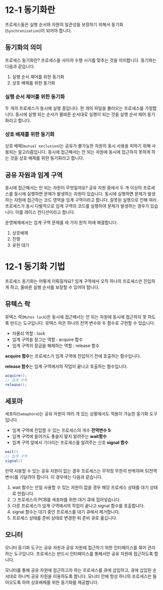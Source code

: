 # 12-1 동기화란

프로세스들은 실행 순서와 자원의 일관성을 보장하기 위해서 동기화(`Synchronization`)이 되어야 합니다.

## 동기화의 의미
프로세스 동기화란?
프로세스들 사이의 수행 시기를 맞추는 것을 의미합니다.
동기화는 다음과 같습니다.
1. 실행 순서 제어를 위한 동기화
2. 상호 배제를 위한 동기화

### 실행 순서 제어를 위한 동기화

두 개의 프로세스가 동시에 실행 중입니다. 한 개의 파일을 불러오는 프로세스를 가정합니다. 동시에 실행 되는 순서가 올바른 순서대로 실행이 되는 것을 실행 순서 제어 동기화라고 합니다.

### 상호 배제를 위한 동기화
상호 배제(`mutual exclusion`)는 공유가 불가능한 자원의 동시 사용을 피하기 위해 사용되는 알고리즘입니다.
동시에 접근해서는 안 되는 자원에 동시에 접근하지 못하게 하는 것을 상호 배제를 위한 동기화라고 합니다.


## 공유 자원과 임계 구역
동시에 접근해서는 안 되는 자원이 무엇일까요?
공유 자원 중에서 두 개 이상의 프로세스를 동시에 실행하면 문제가 발생하는 자원이 있습니다.
동시에 실행하면 문제가 발생하는 자원에 접근하는 코드 영역을 임계 구역이라고 합니다.
잘못된 실행으로 인해 여러 프로세스가 동시 다발적으로 임계 구역의 코드를 실행하여 문제가 발생하는 경우가 있습니다. 이를 레이스 컨디션이라고 합니다.

운영체제에서는 임계 구역 문제를 세 가지 원칙 하에 해결합니다.
1. 상호배제
2. 진행
3. 유한 대기

# 12-1 동기화 기법
프로세스 동기화는 어떻게 이뤄질까요? 임계 구역에서 오직 하나의 프로세스만 진입하게 하고, 올바른 실행 순서를 보장할 수 있어야 합니다.

## 뮤텍스 락
뮤텍스 락(`Mutex lock`)은 동시에 접근해서는 안 되는 자원에 동시에 접근하지 못 하도록 만드는 도구입니다.
뮤텍스 락은 하나의 전역 변수와 두 함수로 구현할 수 있습니다.

- 자물쇠 역할 : lock
- 임계 구역을 잠그는 역할 : acquire 함수
- 임계 구역의 잠금을 해체하는 역할 : release 함수

**acquire 함수**는 프로세스가 임계 구역에 진입하기 전에 호출하는 함수입니다.

**release 함수**는 임계 구역에서의 작업이 끝나고 호출하는 함수입니다.

```java
acquire();
// 임계 구역
release();
```

## 세포마
세포마(`Semaphore`)는 공유 자원이 여러 개 있는 상황에서도 적용이 가능한 동기화 도구입니다.

- 임계 구역에 진입할 수 있는 프로세스의 개수 **전역변수 S**
- 임계 구역에 들어가도 좋을지 말지 알려주는 **wait함수**
- 임계 구역 앞에서 기다리는 프로세스를 알려주는 신호 **signal 함수**
```java
wait()
// 임계 구역
signal()
```

만약 사용할 수 있는 공유 자원이 없는 경우 프로세스는 무작정 무한히 반복하며 S(전역 변수)를 기달려야 합니다.
이 경우에는 다음과 같습니다.
1. wait 함수는 만일 사용할 수 있는 자원이 없을 경우 해당 프로세스 상태를 대기 상태로 만듭니다.
2. 그 프로세스의 PCB를 세포마를 위한 대기 큐에 집어넣습니다.
3. 다른 프로세스가 임계 구역에서의 작업이 끝나고 signal 함수를 호출합니다.
4. signal 함수는 대기 중인 프로세스를 대기 큐에서 제거합니다. 
5. 프로세스 상태를 준비 상태로 변경한 뒤 준비 큐로 옮깁니다.

## 모니터
모니터 동기화 도구는 공유 자원과 공유 자원에 접근하기 위한 인터페이스를 묶어 관리하는 도구입니다.
프로세스는 반드시 인터페이스를 통해서만 공유 자원에 접근하도록 합니다.

모니터를 통해 공유 자원에 접근하고자 하는 프로세스를 큐에 삽입하고, 큐에 삽입된 순서대로 하나씩 공유 자원을 이용하도록 합니다. 모니터 안에 항상 하나의 프로세스만 들어오도록 하여 상호배제를 위한 동기화를 제공합니다.

